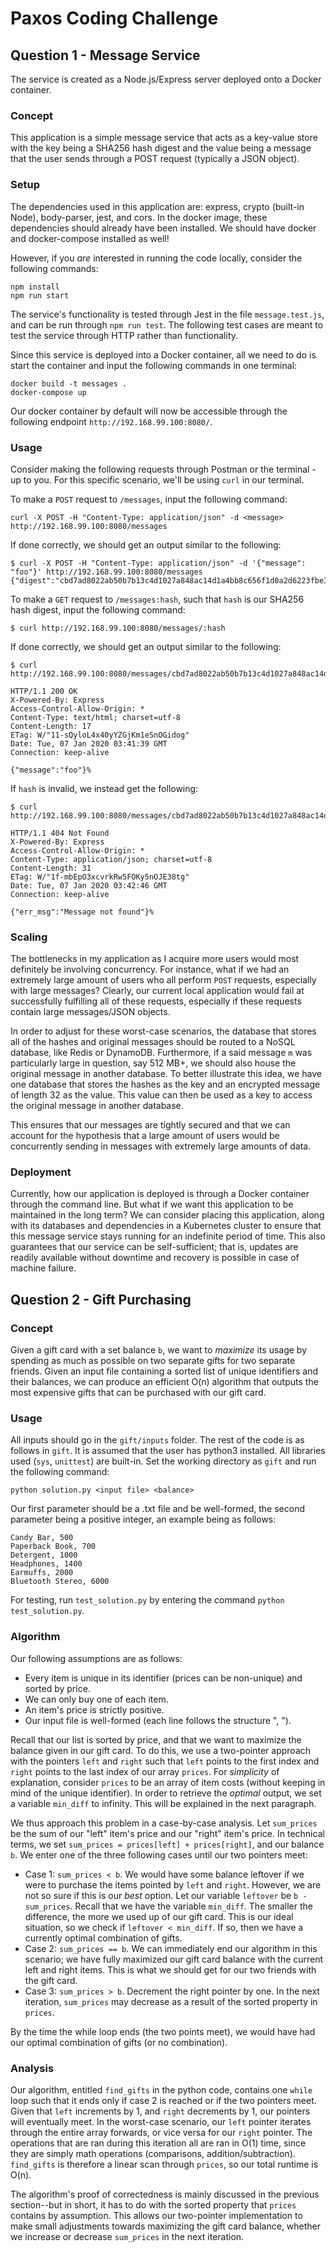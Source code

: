 # Paxos Coding Challenge

## Question 1 - Message Service

The service is created as a Node.js/Express server deployed onto a Docker container. 

### Concept

This application is a simple message service that acts as a key-value store with the key being a SHA256 hash digest and the value being a message that the user sends through a POST request (typically a JSON object). 

### Setup

The dependencies used in this application are: express, crypto (built-in Node), body-parser, jest, and cors. In the docker image, these dependencies should already have been installed. We should have docker and docker-compose installed as well!

However, if you _*are*_ interested in running the code locally, consider the following commands:

```
npm install
npm run start
```
The service's functionality is tested through Jest in the file `message.test.js`, and can be run through `npm run test`. The following test cases are meant to test the service through HTTP rather than functionality.

Since this service is deployed into a Docker container, all we need to do is start the container and input the following commands in one terminal:

```
docker build -t messages .
docker-compose up
```

Our docker container by default will now be accessible through the following endpoint `http://192.168.99.100:8080/`.

### Usage

Consider making the following requests through Postman or the terminal - up to you. For this specific scenario, we'll be using `curl` in our terminal.

To make a `POST` request to `/messages`, input the following command:

```
curl -X POST -H "Content-Type: application/json" -d <message> http://192.168.99.100:8080/messages
```

If done correctly, we should get an output similar to the following:

```
$ curl -X POST -H "Content-Type: application/json" -d '{"message": "foo"}' http://192.168.99.100:8080/messages
{"digest":"cbd7ad8022ab50b7b13c4d1027a848ac14d1a4bb8c656f1d0a2d6223fbe387e0"}%
```

To make a `GET` request to `/messages:hash`, such that `hash` is our SHA256 hash digest, input the following command:

```
$ curl http://192.168.99.100:8080/messages/:hash
```

If done correctly, we should get an output similar to the following:

```
$ curl http://192.168.99.100:8080/messages/cbd7ad8022ab50b7b13c4d1027a848ac14d1a4bb8c656f1d0a2d6223fbe387e0

HTTP/1.1 200 OK
X-Powered-By: Express
Access-Control-Allow-Origin: *
Content-Type: text/html; charset=utf-8
Content-Length: 17
ETag: W/"11-sQyloL4x40yYZGjKm1eSnOGidog"
Date: Tue, 07 Jan 2020 03:41:39 GMT
Connection: keep-alive

{"message":"foo"}%
```

If `hash` is invalid, we instead get the following:

```
$ curl http://192.168.99.100:8080/messages/cbd7ad8022ab50b7b13c4d1027a848ac14d1a4bb8c656f1d0a2d622

HTTP/1.1 404 Not Found
X-Powered-By: Express
Access-Control-Allow-Origin: *
Content-Type: application/json; charset=utf-8
Content-Length: 31
ETag: W/"1f-mbEpO3xcvrkRw5FOKy5nOJE38tg"
Date: Tue, 07 Jan 2020 03:42:46 GMT
Connection: keep-alive

{"err_msg":"Message not found"}%
```

### Scaling

The bottlenecks in my application as I acquire more users would most definitely be involving concurrency. For instance, what if we had an extremely large amount of users who all perform `POST` requests, especially with large messages? Clearly, our current local application would fail at successfully fulfilling all of these requests, especially if these requests contain large messages/JSON objects.

In order to adjust for these worst-case scenarios, the database that stores all of the hashes and original messages should be routed to a NoSQL database, like Redis or DynamoDB. Furthermore, if a said message `m` was particularly large in question, say 512 MB+, we should also house the original message in another database. To better illustrate this idea, we have one database that stores the hashes as the key and an encrypted message of length 32 as the value. This value can then be used as a key to access the original message in another database. 

This ensures that our messages are tightly secured and that we can account for the hypothesis that a large amount of users would be concurrently sending in messages with extremely large amounts of data.

### Deployment

Currently, how our application is deployed is through a Docker container through the command line. But what if we want this application to be maintained in the long term? We can consider placing this application, along with its databases and dependencies in a Kubernetes cluster to ensure that this message service stays running for an indefinite period of time. This also guarantees that our service can be self-sufficient; that is, updates are readily available without downtime and recovery is possible in case of machine failure.

## Question 2 - Gift Purchasing

### Concept

Given a gift card with a set balance `b`, we want to _*maximize*_ its usage by spending as much as possible on two separate gifts for two separate friends. Given an input file containing a sorted list of unique identifiers and their balances, we can produce an efficient O(n) algorithm that outputs the most expensive gifts that can be purchased with our gift card.

### Usage

All inputs should go in the `gift/inputs` folder. The rest of the code is as follows in `gift`. It is assumed that the user has python3 installed. All libraries used (`sys`, `unittest`) are built-in. Set the working directory as `gift` and run the following command:

```
python solution.py <input file> <balance>
```

Our first parameter should be a .txt file and be well-formed, the second parameter being a positive integer, an example being as follows:

```
Candy Bar, 500
Paperback Book, 700
Detergent, 1000
Headphones, 1400
Earmuffs, 2000
Bluetooth Stereo, 6000
```

For testing, run `test_solution.py` by entering the command `python test_solution.py`. 

### Algorithm

Our following assumptions are as follows:

- Every item is unique in its identifier (prices can be non-unique) and sorted by price.
- We can only buy one of each item.
- An item's price is strictly positive.
- Our input file is well-formed (each line follows the structure "<Unique Identifier>, <Price>").

Recall that our list is sorted by price, and that we want to maximize the balance given in our gift card. To do this, we use a two-pointer approach with the pointers `left` and `right` such that `left` points to the first index and `right` points to the last index of our array `prices`. For *simplicity* of explanation, consider `prices` to be an array of item costs (without keeping in mind of the unique identifier). In order to retrieve the _*optimal*_ output, we set a variable `min_diff` to infinity. This will be explained in the next paragraph.

We thus approach this problem in a case-by-case analysis. Let `sum_prices` be the sum of our "left" item's price and our "right" item's price. In technical terms, we set `sum_prices = prices[left] + prices[right]`, and our balance `b`. We enter one of the three following cases until our two pointers meet:

- Case 1: `sum_prices < b`. We would have some balance leftover if we were to purchase the items pointed by `left` and `right`. However, we are not so sure if this is our _*best*_ option. Let our variable `leftover` be `b - sum_prices`. Recall that we have the variable `min_diff`. The smaller the difference, the more we used up of our gift card. This is our ideal situation, so we check if `leftover < min_diff`. If so, then we have a currently optimal combination of gifts.
- Case 2: `sum_prices == b`. We can immediately end our algorithm in this scenario; we have fully maximized our gift card balance with the current left and right items. This is what we should get for our two friends with the gift card.
- Case 3: `sum_prices > b`. Decrement the right pointer by one. In the next iteration, `sum_prices` may decrease as a result of the sorted property in `prices`.

By the time the while loop ends (the two points meet), we would have had our optimal combination of gifts (or no combination).

### Analysis

Our algorithm, entitled `find_gifts` in the python code, contains one `while` loop such that it ends only if case 2 is reached or if the two pointers meet. Given that `left` increments by 1, and `right` decrements by 1, our pointers will eventually meet. In the worst-case scenario, our `left` pointer iterates through the entire array forwards, or vice versa for our `right` pointer. The operations that are ran during this iteration all are ran in O(1) time, since they are simply math operations (comparisons, addition/subtraction). `find_gifts` is therefore a linear scan through `prices`, so our total runtime is O(n).

The algorithm's proof of correctedness is mainly discussed in the previous section--but in short, it has to do with the sorted property that `prices` contains by assumption. This allows our two-pointer implementation to make small adjustments towards maximizing the gift card balance, whether we increase or decrease `sum_prices` in the next iteration. 